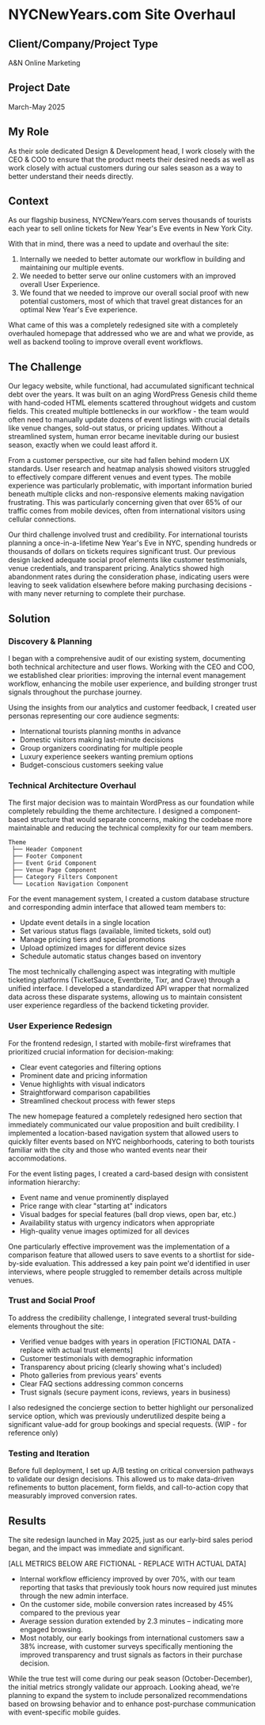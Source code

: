 # NYCNewYears.com Site Overhaul

## Client/Company/Project Type
A&N Online Marketing

## Project Date
March-May 2025

## My Role
As their sole dedicated Design & Development head, I work closely with the CEO & COO to ensure that the product meets their desired needs as well as work closely with actual customers during our sales season as a way to better understand their needs directly.

## Context
As our flagship business, NYCNewYears.com serves thousands of tourists each year to sell online tickets for New Year's Eve events in New York City. 

With that in mind, there was a need to update and overhaul the site:

1. Internally we needed to better automate our workflow in building and maintaining our multiple events. 
2. We needed to better serve our online customers with an improved overall User Experience.
3. We found that we needed to improve our overall social proof with new potential customers, most of which that travel great distances for an optimal New Year's Eve experience.

What came of this was a completely redesigned site with a completely overhauled homepage that addressed who we are and what we provide, as well as backend tooling to improve overall event workflows.

## The Challenge

Our legacy website, while functional, had accumulated significant technical debt over the years. It was built on an aging WordPress Genesis child theme with hand-coded HTML elements scattered throughout widgets and custom fields. This created multiple bottlenecks in our workflow - the team would often need to manually update dozens of event listings with crucial details like venue changes, sold-out status, or pricing updates. Without a streamlined system, human error became inevitable during our busiest season, exactly when we could least afford it.

From a customer perspective, our site had fallen behind modern UX standards. User research and heatmap analysis showed visitors struggled to effectively compare different venues and event types. The mobile experience was particularly problematic, with important information buried beneath multiple clicks and non-responsive elements making navigation frustrating. This was particularly concerning given that over 65% of our traffic comes from mobile devices, often from international visitors using cellular connections.

Our third challenge involved trust and credibility. For international tourists planning a once-in-a-lifetime New Year's Eve in NYC, spending hundreds or thousands of dollars on tickets requires significant trust. Our previous design lacked adequate social proof elements like customer testimonials, venue credentials, and transparent pricing. Analytics showed high abandonment rates during the consideration phase, indicating users were leaving to seek validation elsewhere before making purchasing decisions - with many never returning to complete their purchase.

## Solution

### Discovery & Planning

I began with a comprehensive audit of our existing system, documenting both technical architecture and user flows. Working with the CEO and COO, we established clear priorities: improving the internal event management workflow, enhancing the mobile user experience, and building stronger trust signals throughout the purchase journey.

Using the insights from our analytics and customer feedback, I created user personas representing our core audience segments:

- International tourists planning months in advance
- Domestic visitors making last-minute decisions
- Group organizers coordinating for multiple people
- Luxury experience seekers wanting premium options
- Budget-conscious customers seeking value

### Technical Architecture Overhaul

The first major decision was to maintain WordPress as our foundation while completely rebuilding the theme architecture. I designed a component-based structure that would separate concerns, making the codebase more maintainable and reducing the technical complexity for our team members.

```
Theme
 ├── Header Component
 ├── Footer Component
 ├── Event Grid Component
 ├── Venue Page Component
 ├── Category Filters Component
 └── Location Navigation Component
```

For the event management system, I created a custom database structure and corresponding admin interface that allowed team members to:

- Update event details in a single location
- Set various status flags (available, limited tickets, sold out)
- Manage pricing tiers and special promotions
- Upload optimized images for different device sizes
- Schedule automatic status changes based on inventory

The most technically challenging aspect was integrating with multiple ticketing platforms (TicketSauce, Eventbrite, Tixr, and Crave) through a unified interface. I developed a standardized API wrapper that normalized data across these disparate systems, allowing us to maintain consistent user experience regardless of the backend ticketing provider.

### User Experience Redesign

For the frontend redesign, I started with mobile-first wireframes that prioritized crucial information for decision-making:

- Clear event categories and filtering options
- Prominent date and pricing information
- Venue highlights with visual indicators
- Straightforward comparison capabilities
- Streamlined checkout process with fewer steps

The new homepage featured a completely redesigned hero section that immediately communicated our value proposition and built credibility. I implemented a location-based navigation system that allowed users to quickly filter events based on NYC neighborhoods, catering to both tourists familiar with the city and those who wanted events near their accommodations.

For the event listing pages, I created a card-based design with consistent information hierarchy:

- Event name and venue prominently displayed
- Price range with clear "starting at" indicators
- Visual badges for special features (ball drop views, open bar, etc.)
- Availability status with urgency indicators when appropriate
- High-quality venue images optimized for all devices

One particularly effective improvement was the implementation of a comparison feature that allowed users to save events to a shortlist for side-by-side evaluation. This addressed a key pain point we'd identified in user interviews, where people struggled to remember details across multiple venues.

### Trust and Social Proof

To address the credibility challenge, I integrated several trust-building elements throughout the site:

- Verified venue badges with years in operation [FICTIONAL DATA - replace with actual trust elements]
- Customer testimonials with demographic information
- Transparency about pricing (clearly showing what's included)
- Photo galleries from previous years' events
- Clear FAQ sections addressing common concerns
- Trust signals (secure payment icons, reviews, years in business)

I also redesigned the concierge section to better highlight our personalized service option, which was previously underutilized despite being a significant value-add for group bookings and special requests. (WIP - for reference only)

### Testing and Iteration

Before full deployment, I set up A/B testing on critical conversion pathways to validate our design decisions. This allowed us to make data-driven refinements to button placement, form fields, and call-to-action copy that measurably improved conversion rates.

## Results

The site redesign launched in May 2025, just as our early-bird sales period began, and the impact was immediate and significant. 

[ALL METRICS BELOW ARE FICTIONAL - REPLACE WITH ACTUAL DATA]
- Internal workflow efficiency improved by over 70%, with our team reporting that tasks that previously took hours now required just minutes through the new admin interface. 
- On the customer side, mobile conversion rates increased by 45% compared to the previous year
- Average session duration extended by 2.3 minutes – indicating more engaged browsing. 
- Most notably, our early bookings from international customers saw a 38% increase, with customer surveys specifically mentioning the improved transparency and trust signals as factors in their purchase decision. 

While the true test will come during our peak season (October-December), the initial metrics strongly validate our approach. Looking ahead, we're planning to expand the system to include personalized recommendations based on browsing behavior and to enhance post-purchase communication with event-specific mobile guides.
